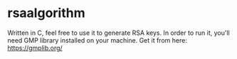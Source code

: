 # rsaalgorithm
Written in C, feel free to use it to generate RSA keys.
In order to run it, you'll need GMP library installed on your machine. Get it from here: https://gmplib.org/
